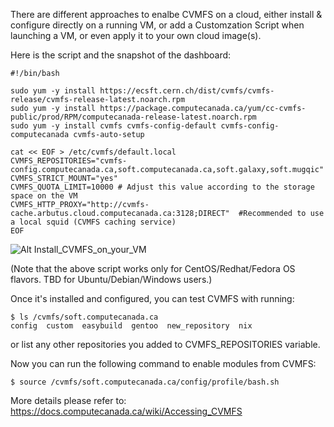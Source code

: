 
There are different approaches to enalbe CVMFS on a cloud, either install & configure directly on a running VM, 
or add a Customzation Script when launching a VM, or even apply it to your own cloud image(s). 

Here is the script and the snapshot of the dashboard:

```
#!/bin/bash

sudo yum -y install https://ecsft.cern.ch/dist/cvmfs/cvmfs-release/cvmfs-release-latest.noarch.rpm
sudo yum -y install https://package.computecanada.ca/yum/cc-cvmfs-public/prod/RPM/computecanada-release-latest.noarch.rpm
sudo yum -y install cvmfs cvmfs-config-default cvmfs-config-computecanada cvmfs-auto-setup

cat << EOF > /etc/cvmfs/default.local
CVMFS_REPOSITORIES="cvmfs-config.computecanada.ca,soft.computecanada.ca,soft.galaxy,soft.mugqic" 
CVMFS_STRICT_MOUNT="yes"
CVMFS_QUOTA_LIMIT=10000 # Adjust this value according to the storage space on the VM
CVMFS_HTTP_PROXY="http://cvmfs-cache.arbutus.cloud.computecanada.ca:3128;DIRECT"  #Recommended to use a local squid (CVMFS caching service)
EOF

```

![Alt Install_CVMFS_on_your_VM](https://user-images.githubusercontent.com/73720293/97760381-a80ae600-1ac8-11eb-904f-5861c93d6bd8.png)

(Note that the above script works only for CentOS/Redhat/Fedora OS flavors. TBD for Ubuntu/Debian/Windows users.)  


Once it's installed and configured, you can test CVMFS with running:

```
$ ls /cvmfs/soft.computecanada.ca
config  custom  easybuild  gentoo  new_repository  nix
```

or list any other repositories you added to CVMFS_REPOSITORIES variable. 

Now you can run the following command to enable modules from CVMFS:

`$ source /cvmfs/soft.computecanada.ca/config/profile/bash.sh`

More details please refer to: https://docs.computecanada.ca/wiki/Accessing_CVMFS






